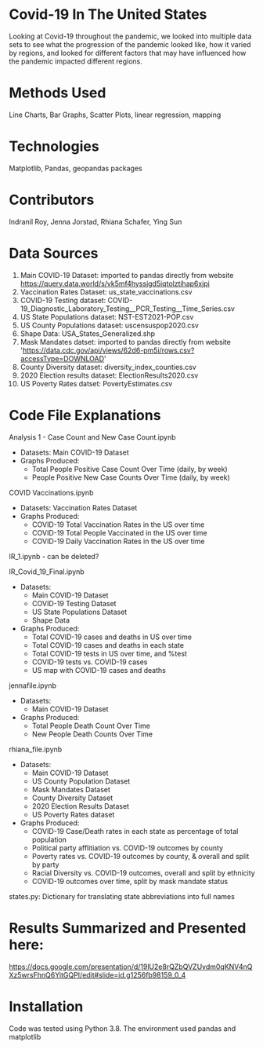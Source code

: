 # Covid-19 In The United States
Looking at Covid-19 throughout the pandemic, we looked into multiple data sets to see what the progression of the pandemic looked like, how it varied by regions, and looked for different factors that may have influenced how the pandemic impacted different regions. 

# Methods Used
Line Charts, Bar Graphs, Scatter Plots, linear regression, mapping 

# Technologies
Matplotlib, Pandas, geopandas packages 

# Contributors
Indranil Roy, Jenna Jorstad, Rhiana Schafer, Ying Sun 

# Data Sources
1. Main COVID-19 Dataset: imported to pandas directly from website https://query.data.world/s/vk5mf4hyssjgd5iqtolztihap6xjpi
2. Vaccination Rates Dataset: us_state_vaccinations.csv
3. COVID-19 Testing dataset: COVID-19_Diagnostic_Laboratory_Testing__PCR_Testing__Time_Series.csv 
4. US State Populations dataset: NST-EST2021-POP.csv
5. US County Populations dataset: uscensuspop2020.csv
6. Shape Data: USA_States_Generalized.shp
7. Mask Mandates datset: imported to pandas directly from website 'https://data.cdc.gov/api/views/62d6-pm5i/rows.csv?accessType=DOWNLOAD'
8. County Diversity dataset: diversity_index_counties.csv
9. 2020 Election results dataset: ElectionResults2020.csv
10. US Poverty Rates datset: PovertyEstimates.csv

# Code File Explanations
Analysis 1 - Case Count and New Case Count.ipynb
<ul><li>Datasets: Main COVID-19 Dataset</li>
<li>Graphs Produced: <ul>
        <li>Total People Positive Case Count Over Time (daily, by week)</li>
        <li>People Positive New Case Counts Over Time (daily, by week)</li></ul></ul>
        
COVID Vaccinations.ipynb
<ul><li>Datasets: Vaccination Rates Dataset</li>
<li>Graphs Produced:<ul>
        <li>COVID-19 Total Vaccination Rates in the US over time</li>            
        <li>COVID-19 Total People Vaccinated in the US over time</li>
        <li>COVID-19 Daily Vaccination Rates in the US over time</li></ul></ul>
        
IR_1.ipynb - can be deleted?

IR_Covid_19_Final.ipynb
<ul><li>Datasets: <ul>
        <li>Main COVID-19 Dataset</li>
        <li>COVID-19 Testing Dataset</li>
        <li>US State Populations Dataset</li>
        <li>Shape Data</li></ul>
<li>Graphs Produced: <ul>
        <li>Total COVID-19 cases and deaths in US over time</li>
        <li>Total COVID-19 cases and deaths in each state</li>
        <li>Total COVID-19 tests in US over time, and %test </li>
        <li>COVID-19 tests vs. COVID-19 cases</li>
        <li>US map with COVID-19 cases and deaths</li></ul></ul>
        
jennafile.ipynb
<ul><li>Datasets: <ul>
        <li>Main COVID-19 Dataset</li></ul>
<li>Graphs Produced: <ul>
        <li>Total People Death Count Over Time</li>
        <li>New People Death Counts Over Time</li></ul></ul>
       
rhiana_file.ipynb
<ul><li>Datasets: <ul>
        <li>Main COVID-19 Dataset</li>
        <li>US County Population Dataset</li>
        <li>Mask Mandates Dataset</li>
        <li>County Diversity Dataset</li>
        <li>2020 Election Results Dataset</li>
        <li>US Poverty Rates dataset</li></ul>             
<li>Graphs Produced: <ul>
        <li>COVID-19 Case/Death rates in each state as percentage of total population</li>
        <li>Political party afflitiation vs. COVID-19 outcomes by county</li>
        <li>Poverty rates vs. COVID-19 outcomes by county, & overall and split by party</li>
        <li>Racial Diversity vs. COVID-19 outcomes, overall and split by ethnicity</li>
        <li>COVID-19 outcomes over time, split by mask mandate status</li></ul></ul>           
              
states.py: Dictionary for translating state abbreviations into full names

# Results Summarized and Presented here:
https://docs.google.com/presentation/d/19lU2e8rQZbQVZUvdm0qKNV4nQXz5wrsFhnQ6YitGQPI/edit#slide=id.g1256fb98159_0_4


# Installation 
Code was tested using Python 3.8. The environment used pandas and matplotlib


